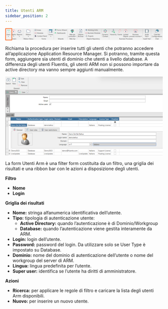 ```yaml
---
title: Utenti ARM
sidebar_position: 2
---
```

![](../../../../../static/images/20241204111334.png)

Richiama la procedura per inserire tutti gli utenti che potranno accedere all’applicazione Application Resource Manager. Si potranno, tramite questa form, aggiungere sia utenti di dominio che utenti a livello database. A differenza degli utenti Fluentis, gli utenti ARM non si possono importare da active directory ma vanno sempre aggiunti manualmente.

![alt text](image.png)

La form Utenti Arm è una filter form costituita da un filtro, una griglia dei risultati e una ribbon bar con le azioni a disposizione degli utenti.

**Filtro**
* **Nome**
* **Login**

**Griglia dei risultati**
* **Nome:** stringa alfanumerica identificativa dell’utente.
* **Tipo:** tipologia di autenticazione utente:
    - **Active Directory:** quando l’autenticazione è di Dominio/Workgroup
    - **Database:** quando l’autenticazione viene gestita interamente da ARM.
* **Login:** login dell’utente.
* **Password:** password del login. Da utilizzare solo se User Type è impostato su Database.
* **Dominio:** nome del dominio di autenticazione dell’utente o nome del workgroup del server di ARM.
* **Lingua:** lingua predefinita per l’utente.
* **Super user:** identifica se l’utente ha diritti di amministratore.

**Azioni**
* **Ricerca:** per applicare le regole di filtro e caricare la lista degli utenti Arm disponibili.
* **Nuovo:** per inserire un nuovo utente.
